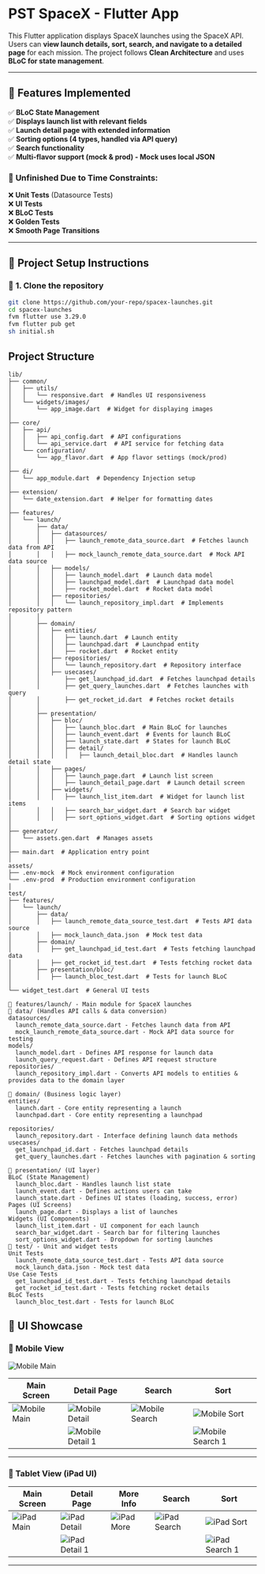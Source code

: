 # PST SpaceX - Flutter App

This Flutter application displays SpaceX launches using the SpaceX API.
Users can **view launch details, sort, search, and navigate to a detailed page** for each mission.
The project follows **Clean Architecture** and uses **BLoC for state management**.

---
## 🚀 Features Implemented

✅ **BLoC State Management**  
✅ **Displays launch list with relevant fields**  
✅ **Launch detail page with extended information**  
✅ **Sorting options (4 types, handled via API query)**  
✅ **Search functionality**  
✅ **Multi-flavor support (mock & prod) - Mock uses local JSON**  

### 🔹 **Unfinished Due to Time Constraints:**
❌ **Unit Tests** (Datasource Tests)  
❌ **UI Tests**  
❌ **BLoC Tests**  
❌ **Golden Tests**  
❌ **Smooth Page Transitions**  

---


## 📜 Project Setup Instructions
### 🔹 **1. Clone the repository**
```sh
git clone https://github.com/your-repo/spacex-launches.git
cd spacex-launches
fvm flutter use 3.29.0
fvm flutter pub get
sh initial.sh
```


## Project Structure
```
lib/
├── common/
│   ├── utils/
│   │   └── responsive.dart  # Handles UI responsiveness
│   └── widgets/images/
│       └── app_image.dart  # Widget for displaying images
│
├── core/
│   ├── api/
│   │   ├── api_config.dart  # API configurations
│   │   └── api_service.dart  # API service for fetching data
│   └── configuration/
│       └── app_flavor.dart  # App flavor settings (mock/prod)
│
├── di/
│   └── app_module.dart  # Dependency Injection setup
│
├── extension/
│   └── date_extension.dart  # Helper for formatting dates
│
├── features/
│   └── launch/
│       ├── data/
│       │   ├── datasources/
│       │   │   ├── launch_remote_data_source.dart  # Fetches launch data from API
│       │   │   ├── mock_launch_remote_data_source.dart  # Mock API data source
│       │   ├── models/
│       │   │   ├── launch_model.dart  # Launch data model
│       │   │   ├── launchpad_model.dart  # Launchpad data model
│       │   │   ├── rocket_model.dart  # Rocket data model
│       │   ├── repositories/
│       │   │   └── launch_repository_impl.dart  # Implements repository pattern
│       │
│       ├── domain/
│       │   ├── entities/
│       │   │   ├── launch.dart  # Launch entity
│       │   │   ├── launchpad.dart  # Launchpad entity
│       │   │   ├── rocket.dart  # Rocket entity
│       │   ├── repositories/
│       │   │   └── launch_repository.dart  # Repository interface
│       │   ├── usecases/
│       │       ├── get_launchpad_id.dart  # Fetches launchpad details
│       │       ├── get_query_launches.dart  # Fetches launches with query
│       │       ├── get_rocket_id.dart  # Fetches rocket details
│       │
│       ├── presentation/
│       │   ├── bloc/
│       │   │   ├── launch_bloc.dart  # Main BLoC for launches
│       │   │   ├── launch_event.dart  # Events for launch BLoC
│       │   │   ├── launch_state.dart  # States for launch BLoC
│       │   │   ├── detail/
│       │   │   │   ├── launch_detail_bloc.dart  # Handles launch detail state
│       │   ├── pages/
│       │   │   ├── launch_page.dart  # Launch list screen
│       │   │   ├── launch_detail_page.dart  # Launch detail screen
│       │   ├── widgets/
│       │   │   ├── launch_list_item.dart  # Widget for launch list items
│       │   │   ├── search_bar_widget.dart  # Search bar widget
│       │   │   ├── sort_options_widget.dart  # Sorting options widget
│
├── generator/
│   └── assets.gen.dart  # Manages assets
│
├── main.dart  # Application entry point
│
assets/
├── .env-mock  # Mock environment configuration
└── .env-prod  # Production environment configuration
│
test/
├── features/
│   └── launch/
│       ├── data/
│       │   ├── launch_remote_data_source_test.dart  # Tests API data source
│       │   ├── mock_launch_data.json  # Mock test data
│       ├── domain/
│       │   ├── get_launchpad_id_test.dart  # Tests fetching launchpad data
│       │   ├── get_rocket_id_test.dart  # Tests fetching rocket data
│       ├── presentation/bloc/
│       │   ├── launch_bloc_test.dart  # Tests for launch BLoC
│
└── widget_test.dart  # General UI tests
```
```
📂 features/launch/ - Main module for SpaceX launches
🔹 data/ (Handles API calls & data conversion)
datasources/
  launch_remote_data_source.dart - Fetches launch data from API
  mock_launch_remote_data_source.dart - Mock API data source for testing
models/
  launch_model.dart - Defines API response for launch data
  launch_query_request.dart - Defines API request structure
repositories/
  launch_repository_impl.dart - Converts API models to entities & provides data to the domain layer

🔹 domain/ (Business logic layer)
entities/
  launch.dart - Core entity representing a launch
  launchpad.dart - Core entity representing a launchpad
  
repositories/
  launch_repository.dart - Interface defining launch data methods
usecases/
  get_launchpad_id.dart - Fetches launchpad details
  get_query_launches.dart - Fetches launches with pagination & sorting

🔹 presentation/ (UI layer)
BLoC (State Management)
  launch_bloc.dart - Handles launch list state
  launch_event.dart - Defines actions users can take
  launch_state.dart - Defines UI states (loading, success, error)
Pages (UI Screens)
  launch_page.dart - Displays a list of launches
Widgets (UI Components)
  launch_list_item.dart - UI component for each launch
  search_bar_widget.dart - Search bar for filtering launches
  sort_options_widget.dart - Dropdown for sorting launches
📂 test/ - Unit and widget tests
Unit Tests
  launch_remote_data_source_test.dart - Tests API data source
  mock_launch_data.json - Mock test data
Use Case Tests
  get_launchpad_id_test.dart - Tests fetching launchpad details
  get_rocket_id_test.dart - Tests fetching rocket details
BLoC Tests
  launch_bloc_test.dart - Tests for launch BLoC
```


## 📸 UI Showcase  

### **📌 Mobile View**  
![Mobile Main](assets/images/m_flow.gif)

| Main Screen | Detail Page | Search | Sort |
|------------|------------|--------|------|
| ![Mobile Main](assets/images/m1.png) | ![Mobile Detail](assets/images/mdetail.png) | ![Mobile Search](assets/images/msearch.png) | ![Mobile Sort](assets/images/msort.png) |
|| ![Mobile Detail 1](assets/images/mdetail1.png) |  | ![Mobile Search 1](assets/images/msearch1.png) | ![Mobile Sort 1](assets/images/msort2.png) |

---

### **📌 Tablet View (iPad UI)**  
| Main Screen | Detail Page | More Info | Search | Sort |
|------------|------------|------------|--------|------|
| ![iPad Main](assets/images/ipad.png) | ![iPad Detail](assets/images/ipaddetail.png) | ![iPad More](assets/images/ipadmore.png) | ![iPad Search](assets/images/ipadsearch.png) | ![iPad Sort](assets/images/ipadsort1.png) |
|| ![iPad Detail 1](assets/images/ipaddetail1.png) |  |  | ![iPad Search 1](assets/images/ipadsearch1.png) | ![iPad Sort 2](assets/images/ipadsort2.png) |

---
